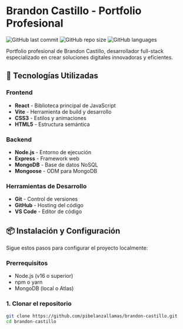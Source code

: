 # Brandon Castillo - Portfolio Profesional

![GitHub last commit](https://img.shields.io/github/last-commit/pibelanzallamas/brandon-castillo?style=flat-square)
![GitHub repo size](https://img.shields.io/github/repo-size/pibelanzallamas/brandon-castillo?style=flat-square)
![GitHub languages](https://img.shields.io/github/languages/count/pibelanzallamas/brandon-castillo?style=flat-square)

Portfolio profesional de Brandon Castillo, desarrollador full-stack especializado en crear soluciones digitales innovadoras y eficientes.

## 🚀 Tecnologías Utilizadas

### Frontend
- **React** - Biblioteca principal de JavaScript
- **Vite** - Herramienta de build y desarrollo
- **CSS3** - Estilos y animaciones
- **HTML5** - Estructura semántica

### Backend
- **Node.js** - Entorno de ejecución
- **Express** - Framework web
- **MongoDB** - Base de datos NoSQL
- **Mongoose** - ODM para MongoDB

### Herramientas de Desarrollo
- **Git** - Control de versiones
- **GitHub** - Hosting del código
- **VS Code** - Editor de código

## 📦 Instalación y Configuración

Sigue estos pasos para configurar el proyecto localmente:

### Prerrequisitos
- Node.js (v16 o superior)
- npm o yarn
- MongoDB (local o Atlas)

### 1. Clonar el repositorio
```bash
git clone https://github.com/pibelanzallamas/brandon-castillo.git
cd brandon-castillo
